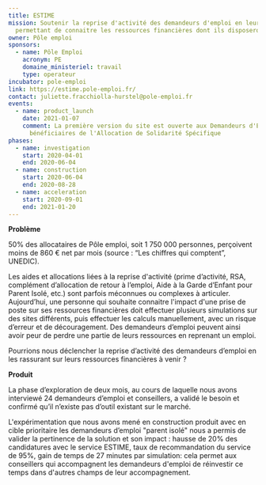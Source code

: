 ```yaml
---
title: ESTIME
mission: Soutenir la reprise d'activité des demandeurs d'emploi en leur
  permettant de connaitre les ressources financières dont ils disposeront
owner: Pôle emploi
sponsors:
  - name: Pôle Emploi
    acronym: PE
    domaine_ministeriel: travail
    type: operateur
incubator: pole-emploi
link: https://estime.pole-emploi.fr/
contact: juliette.fracchiolla-hurstel@pole-emploi.fr
events:
  - name: product_launch
    date: 2021-01-07
    comment: La première version du site est ouverte aux Demandeurs d'Emploi
      bénéficiaires de l'Allocation de Solidarité Spécifique
phases:
  - name: investigation
    start: 2020-04-01
    end: 2020-06-04
  - name: construction
    start: 2020-06-04
    end: 2020-08-28
  - name: acceleration
    start: 2020-09-01
    end: 2021-01-20
---
```

**Problème** 

50% des allocataires de Pôle emploi, soit 1 750 000 personnes, perçoivent moins de 860 € net par mois (source : “Les chiffres qui comptent”, UNEDIC). 

Les aides et allocations liées à la reprise d'activité (prime d’activité, RSA, complément d’allocation de retour à l’emploi, Aide à la Garde d’Enfant pour Parent Isolé, etc.) sont parfois méconnues ou complexes à articuler. Aujourd’hui, une personne qui souhaite connaitre l'impact d'une prise de poste sur ses ressources financières doit effectuer plusieurs simulations sur des sites différents, puis effectuer les calculs manuellement, avec un risque d’erreur et de découragement. Des demandeurs d’emploi peuvent ainsi avoir peur de perdre une partie de leurs ressources en reprenant un emploi. 

Pourrions nous déclencher la reprise d’activité des demandeurs d’emploi en les rassurant sur leurs ressources financières à venir ?

**Produit** 

La phase d’exploration de deux mois, au cours de laquelle nous avons interviewé 24 demandeurs d’emploi et conseillers, a validé le besoin et confirmé qu’il n’existe pas d’outil existant sur le marché. 

L'expérimentation que nous avons mené en construction produit avec en cible prioritaire les demandeurs d’emploi "parent isolé" nous a permis de valider la pertinence de la solution et son impact : hausse de 20% des candidatures avec le service ESTIME, taux de recommandation du service de 95%,  gain de temps de 27 minutes par simulation: cela permet aux conseillers qui accompagnent les demandeurs d'emploi de réinvestir ce temps dans d'autres champs de leur accompagnement.